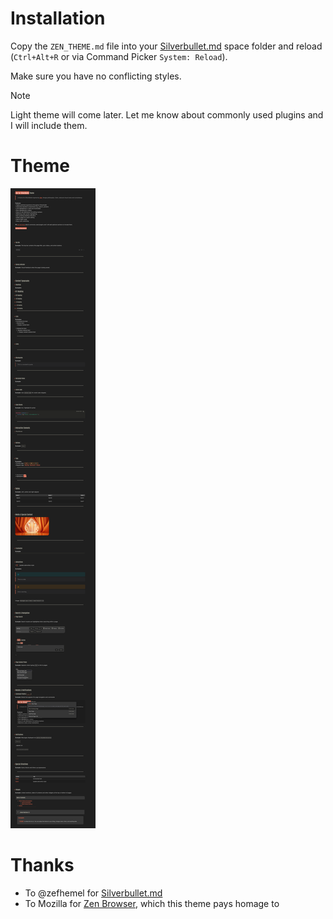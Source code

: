 # Installation

Copy the `ZEN_THEME.md` file into your [Silverbullet.md](https://silverbullet.md/) space folder and reload (`Ctrl+Alt+R` or via Command Picker `System: Reload`).

Make sure you have no conflicting styles.

> [!NOTE]
> Light theme will come later.
> Let me know about commonly used plugins and I will include them.

# Theme

![Screenshot of Zen theme for Silverbullet.md](Theme.png)

# Thanks

- To @zefhemel for [Silverbullet.md](https://silverbullet.md/)
- To Mozilla for [Zen Browser](https://zen-browser.app/), which this theme pays homage to